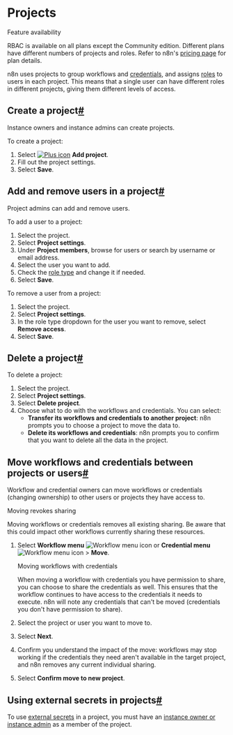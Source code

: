 [](https://github.com/n8n-io/n8n-docs/edit/main/docs/user-management/rbac/projects.md "Edit this page")

# Projects

Feature availability

RBAC is available on all plans except the Community edition. Different plans have different numbers of projects and roles. Refer to n8n's [pricing page](https://n8n.io/pricing/) for plan details.

n8n uses projects to group workflows and [credentials](../../../glossary/#credential-n8n), and assigns [roles](../role-types/) to users in each project. This means that a single user can have different roles in different projects, giving them different levels of access.

## Create a project[#](#create-a-project "Permanent link")

Instance owners and instance admins can create projects.

To create a project:

1.  Select [![Plus icon](../../../_images/common-icons/plus.png)](https://docs.n8n.io/_images/common-icons/plus.png) **Add project**.
2.  Fill out the project settings.
3.  Select **Save**.

## Add and remove users in a project[#](#add-and-remove-users-in-a-project "Permanent link")

Project admins can add and remove users.

To add a user to a project:

1.  Select the project.
2.  Select **Project settings**.
3.  Under **Project members**, browse for users or search by username or email address.
4.  Select the user you want to add.
5.  Check the [role type](../role-types/) and change it if needed.
6.  Select **Save**.

To remove a user from a project:

1.  Select the project.
2.  Select **Project settings**.
3.  In the role type dropdown for the user you want to remove, select **Remove access**.
4.  Select **Save**.

## Delete a project[#](#delete-a-project "Permanent link")

To delete a project:

1.  Select the project.
2.  Select **Project settings**.
3.  Select **Delete project**.
4.  Choose what to do with the workflows and credentials. You can select:
    *   **Transfer its workflows and credentials to another project**: n8n prompts you to choose a project to move the data to.
    *   **Delete its workflows and credentials**: n8n prompts you to confirm that you want to delete all the data in the project.

## Move workflows and credentials between projects or users[#](#move-workflows-and-credentials-between-projects-or-users "Permanent link")

Workflow and credential owners can move workflows or credentials (changing ownership) to other users or projects they have access to.

Moving revokes sharing

Moving workflows or credentials removes all existing sharing. Be aware that this could impact other workflows currently sharing these resources.

1.  Select **Workflow menu** ![Workflow menu icon](../../../_images/common-icons/three-dot-options-menu.png) or **Credential menu** ![Workflow menu icon](../../../_images/common-icons/three-dot-options-menu.png) > **Move**.
    
    Moving workflows with credentials
    
    When moving a workflow with credentials you have permission to share, you can choose to share the credentials as well. This ensures that the workflow continues to have access to the credentials it needs to execute. n8n will note any credentials that can't be moved (credentials you don't have permission to share).
    
2.  Select the project or user you want to move to.
    
3.  Select **Next**.
4.  Confirm you understand the impact of the move: workflows may stop working if the credentials they need aren't available in the target project, and n8n removes any current individual sharing.
5.  Select **Confirm move to new project**.

## Using external secrets in projects[#](#using-external-secrets-in-projects "Permanent link")

To use [external secrets](../../../external-secrets/) in a project, you must have an [instance owner or instance admin](../../account-types/) as a member of the project.